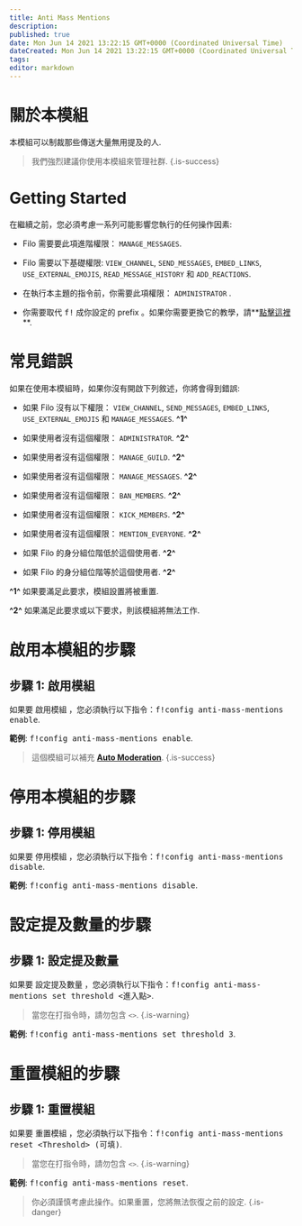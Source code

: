 ```yaml
---
title: Anti Mass Mentions
description:
published: true
date: Mon Jun 14 2021 13:22:15 GMT+0000 (Coordinated Universal Time)
dateCreated: Mon Jun 14 2021 13:22:15 GMT+0000 (Coordinated Universal Time)
tags:
editor: markdown
---
```


# 關於本模組

本模組可以制裁那些傳送大量無用提及的人.

> 我們強烈建議你使用本模組來管理社群.
{.is-success}

# Getting Started

在繼續之前，您必須考慮一系列可能影響您執行的任何操作因素:

- Filo 需要要此項進階權限： ``MANAGE_MESSAGES``.

- Filo 需要以下基礎權限: ``VIEW_CHANNEL``, ``SEND_MESSAGES``, ``EMBED_LINKS``, ``USE_EXTERNAL_EMOJIS``, ``READ_MESSAGE_HISTORY`` 和 ``ADD_REACTIONS``.

- 在執行本主題的指令前，你需要此項權限： ``ADMINISTRATOR`` .

- 你需要取代 <kbd>f!</kbd> 成你設定的 prefix 。如果你需要更換它的教學，請**[點擊這裡](https://wiki.filobot.xyz/zh-Tw/modules/prefix)**.

# 常見錯誤

如果在使用本模組時，如果你沒有開啟下列敘述，你將會得到錯誤:

- 如果 Filo 沒有以下權限： ``VIEW_CHANNEL``, ``SEND_MESSAGES``, ``EMBED_LINKS``, ``USE_EXTERNAL_EMOJIS`` 和 ``MANAGE_MESSAGES``. **^1^**

- 如果使用者沒有這個權限： ``ADMINISTRATOR``. **^2^**

- 如果使用者沒有這個權限： ``MANAGE_GUILD``. **^2^**

- 如果使用者沒有這個權限： ``MANAGE_MESSAGES``. **^2^**

- 如果使用者沒有這個權限： ``BAN_MEMBERS``. **^2^**

- 如果使用者沒有這個權限： ``KICK_MEMBERS``. **^2^**

- 如果使用者沒有這個權限： ``MENTION_EVERYONE``. **^2^**

- 如果 Filo 的身分組位階低於這個使用者. **^2^**

- 如果 Filo 的身分組位階等於這個使用者. **^2^**

**^1^** 如果要滿足此要求，模組設置將被重置.

**^2^** 如果滿足此要求或以下要求，則該模組將無法工作.

# 啟用本模組的步驟

## **步驟 1**: 啟用模組

如果要 啟用模組 ，您必須執行以下指令：<kbd>f!config anti-mass-mentions enable</kbd>.

**範例**: <kbd>f!config anti-mass-mentions enable</kbd>.

> 這個模組可以補充 **[Auto Moderation](https://wiki.filobot.xyz/zh-Tw/modules/auto-moderation)**.
{.is-success}

# 停用本模組的步驟

## **步驟 1**: 停用模組

如果要 停用模組 ，您必須執行以下指令：<kbd>f!config anti-mass-mentions disable</kbd>.

**範例**: <kbd>f!config anti-mass-mentions disable</kbd>.

# 設定提及數量的步驟

## **步驟 1**: 設定提及數量

如果要 設定提及數量 ，您必須執行以下指令：<kbd>f!config anti-mass-mentions set threshold \<進入點></kbd>.

> 當您在打指令時，請勿包含 ``<>``.
{.is-warning}

**範例**: <kbd>f!config anti-mass-mentions set threshold 3</kbd>.

# 重置模組的步驟

## **步驟 1**: 重置模組

如果要 重置模組 ，您必須執行以下指令：<kbd>f!config anti-mass-mentions reset \<Threshold> (可填)</kbd>.

> 當您在打指令時，請勿包含 ``<>``.
{.is-warning}

**範例**: <kbd>f!config anti-mass-mentions reset</kbd>.

> 你必須謹慎考慮此操作。如果重置，您將無法恢復之前的設定.
{.is-danger}

